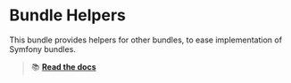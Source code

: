 Bundle Helpers
==============

This bundle provides helpers for other bundles, to ease implementation of Symfony bundles.

> 📚 [**Read the docs**](https://21torr-docs.pages.dev/docs/php/symfony/bundle-helpers/)
